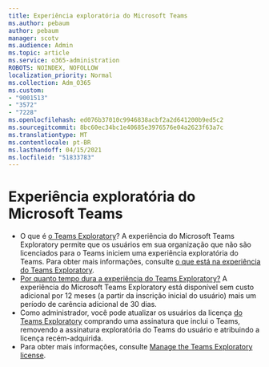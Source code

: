 ```yaml
---
title: Experiência exploratória do Microsoft Teams
ms.author: pebaum
author: pebaum
manager: scotv
ms.audience: Admin
ms.topic: article
ms.service: o365-administration
ROBOTS: NOINDEX, NOFOLLOW
localization_priority: Normal
ms.collection: Adm_O365
ms.custom:
- "9001513"
- "3572"
- "7228"
ms.openlocfilehash: ed076b37010c9946838acbf2a2d641200b9ed5c2
ms.sourcegitcommit: 8bc60ec34bc1e40685e3976576e04a2623f63a7c
ms.translationtype: MT
ms.contentlocale: pt-BR
ms.lasthandoff: 04/15/2021
ms.locfileid: "51833783"
---
```

# <a name="microsoft-teams-exploratory-experience"></a>Experiência exploratória do Microsoft Teams

- O que é [o Teams Exploratory](https://docs.microsoft.com/microsoftteams/teams-exploratory)? A experiência do Microsoft Teams Exploratory permite que os usuários em sua organização que não são licenciados para o Teams iniciem uma experiência exploratória do Teams. Para obter mais informações, consulte [o que está na experiência do Teams Exploratory](https://docs.microsoft.com/microsoftteams/teams-exploratory#whats-in-the-teams-exploratory-experience).
- [Por quanto tempo dura a experiência do Teams Exploratory?](https://docs.microsoft.com/microsoftteams/teams-exploratory#how-long-does-the-teams-exploratory-experience-last) A experiência do Microsoft Teams Exploratory está disponível sem custo adicional por 12 meses (a partir da inscrição inicial do usuário) mais um período de carência adicional de 30 dias.
- Como administrador, você pode atualizar os usuários da licença [do Teams Exploratory](https://docs.microsoft.com/microsoftteams/teams-exploratory#upgrade-users-from-the-teams-exploratory-license) comprando uma assinatura que inclui o Teams, removendo a assinatura exploratória do Teams do usuário e atribuindo a licença recém-adquirida.
- Para obter mais informações, consulte [Manage the Teams Exploratory license](https://docs.microsoft.com/microsoftteams/teams-exploratory).

